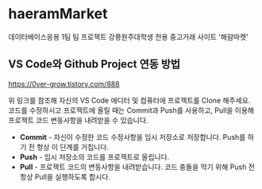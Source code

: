 # haeramMarket
데이터베이스응용 1팀 팀 프로젝트
강릉원주대학생 전용 중고거래 사이트 '해람마켓'
## VS Code와 Github Project 연동 방법
https://0ver-grow.tistory.com/888

위 링크를 참조해 자신의 VS Code 에디터 및 컴퓨터에 프로젝트를 Clone 해주세요. 코드를 수정하시고 프로젝트에 올릴 때는 Commit과 Push를 사용하고, Pull을 이용해 프로젝트 코드 변동사항을 내려받을 수 있습니다.

* **Commit** - 자신이 수정한 코드 수정사항을 임시 저장소로 저장합니다. Push를 하기 전 항상 이 단계를 거칩니다.
* **Push** - 임시 저장소의 코드를 프로젝트로 올립니다.
* **Pull** - 프로젝트 코드의 변동사항을 내려받습니다. 코드 충돌을 막기 위해 Push 전 항상 Pull을 실행하도록 합시다.

